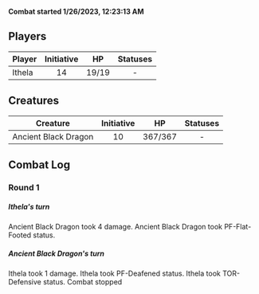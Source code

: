 **Combat started 1/26/2023, 12:23:13 AM**


## Players
| Player | Initiative | HP | Statuses |
| --- | :-: | :-: | :-: |
| Ithela | 14 | 19/19 | - |
## Creatures
| Creature | Initiative  | HP | Statuses |
| --- | :-: | :-: | :-: |
| Ancient Black Dragon | 10 | 367/367 | - |


## Combat Log

### Round 1

##### Ithela's turn
Ancient Black Dragon took 4 damage.
Ancient Black Dragon took PF-Flat-Footed status.
##### Ancient Black Dragon's turn
Ithela took 1 damage.
Ithela took PF-Deafened status.
Ithela took TOR-Defensive status.
Combat stopped
